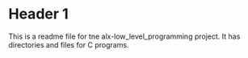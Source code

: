 # Header 1

This is a readme file for tne alx-low_level_programming project. It has directories and files for C programs.


